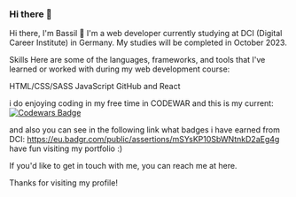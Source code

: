 ### Hi there 👋
Hi there, I'm Bassil 👋
I'm a web developer currently studying at DCI (Digital Career Institute) in Germany. My studies will be completed in October 2023.

Skills
Here are some of the languages, frameworks, and tools that I've learned or worked with during my web development course:

HTML/CSS/SASS
JavaScript
GitHub
and React

i do enjoying coding in my free time in CODEWAR and this is my current: [![Codewars Badge](https://www.codewars.com/users/Bassil/badges/large)](https://www.codewars.com/users/Bassil)

and also you can see in the following link what badges i have earned from DCI: https://eu.badgr.com/public/assertions/mSYsKP10SbWNtnkD2aEg4g
have fun visiting my portfolio :)

If you'd like to get in touch with me, you can reach me at here.

Thanks for visiting my profile!





<!--
**Bassil88/Bassil88** is a ✨ _special_ ✨ repository because its `README.md` (this file) appears on your GitHub profile.

Here are some ideas to get you started:

- 🔭 I’m currently working on ...
- 🌱 I’m currently learning ...
- 👯 I’m looking to collaborate on ...
- 🤔 I’m looking for help with ...
- 💬 Ask me about ...
- 📫 How to reach me: ...
- 😄 Pronouns: ...
- ⚡ Fun fact: ...
-->
